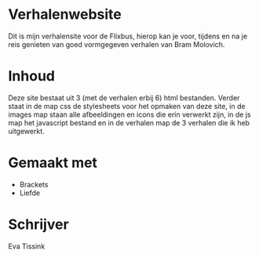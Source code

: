 # Verhalenwebsite

Dit is mijn verhalensite voor de Flixbus, hierop kan je voor, tijdens en na je reis genieten van goed vormgegeven verhalen van Bram Molovich.

# Inhoud

Deze site bestaat uit 3 (met de verhalen erbij 6) html bestanden. Verder staat in de map css de stylesheets voor het opmaken van deze site, in de images map staan alle afbeeldingen en icons die erin verwerkt zijn, in de js map het javascript bestand en in de verhalen map de 3 verhalen die ik heb uitgewerkt.

# Gemaakt met

- Brackets
- Liefde

# Schrijver

Eva Tissink
